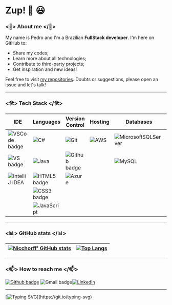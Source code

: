 # Zup! 👋 😃


### <🌹> About me </🌹>

My name is Pedro and I'm a Brazilian **FullStack developer**. I'm here on GitHub to:
- Share my codes;
- Learn more about all technologies;
- Contribute to third-party projects;
- Get inspiration and new ideas!

Feel free to visit [my repositories](https://github.com/Nicchorff?tab=repositories). Doubts or suggestions, please open an issue and let's talk!

---

### <🛠> Tech Stack </🛠>
| IDE | Languages | Version Control | Hosting | Databases| Frameworks |
| - | - | - | - | - | - |
| ![VSCode badge](https://img.shields.io/badge/Visual_Studio_Code-0078D4?style=for-the-badge&logo=visual%20studio%20code&logoColor=white) | ![C#](https://img.shields.io/badge/c%23-purple.svg?style=for-the-badge&logo=csharp&logoColor=white) | ![Git](https://img.shields.io/badge/git-%23F05033.svg?style=for-the-badge&logo=git&logoColor=white) | ![AWS](https://img.shields.io/badge/AWS-%23FF9900.svg?style=for-the-badge&logo=amazon-aws&logoColor=white) | ![MicrosoftSQLServer](https://img.shields.io/badge/Microsoft%20SQL%20Server-CC2927?style=for-the-badge&logo=microsoft%20sql%20server&logoColor=white) | ![.Net](https://img.shields.io/badge/.NET-5C2D91?style=for-the-badge&logo=.net&logoColor=white) |
| ![VS badge](https://img.shields.io/badge/Visual_Studio-000000?style=for-the-badge&logo=visual%20studio&logoColor=purple) | ![Java](https://img.shields.io/badge/java-%23ED8B00.svg?style=for-the-badge&logo=openjdk&logoColor=white) | ![Github badge](https://img.shields.io/badge/GitHub-black?style=for-the-badge&logo=github&logoColor=white) |  | ![MySQL](https://img.shields.io/badge/mysql-4479A1.svg?style=for-the-badge&logo=mysql&logoColor=white) | ![Bootstrap](https://img.shields.io/badge/bootstrap-%238511FA.svg?style=for-the-badge&logo=bootstrap&logoColor=white) |
|![IntelliJ IDEA](https://img.shields.io/badge/IntelliJIDEA-000000.svg?style=for-the-badge&logo=intellij-idea&logoColor=white) | ![HTML5 badge](https://img.shields.io/badge/HTML5-E34F26?style=for-the-badge&logo=html5&logoColor=white) | 	![Azure](https://img.shields.io/badge/azure-%230072C6.svg?style=for-the-badge&logo=microsoftazure&logoColor=white) |  | | ![Vue.js](https://img.shields.io/badge/vuejs-%2335495e.svg?style=for-the-badge&logo=vuedotjs&logoColor=%234FC08D) |
|  | ![CSS3 badge](https://img.shields.io/badge/CSS3-1572B6?style=for-the-badge&logo=css3&logoColor=white) | ||||||
|  | ![JavaScript](https://img.shields.io/badge/javascript-%23323330.svg?style=for-the-badge&logo=javascript&logoColor=%23F7DF1E) | ||||||

---

### <📊> GitHub stats </📊>


[![Nicchorff' GitHub stats](https://github-readme-stats.vercel.app/api?username=Nicchorff&show_icons=true&theme=dark&text_color=fff&border_color=79ff97&hide_title=true)](https://github.com/Nicchorff) | [![Top Langs](https://github-readme-stats.vercel.app/api/top-langs/?username=nicchorff&theme=dark&text_color=fff&border_color=79ff97&layout=compact)](https://github.com/nicchorff) 
| ----------- | ------------ |

---

### <📫> How to reach me </📫>

[![Github badge](https://img.shields.io/badge/nicchorff-100000?style=for-the-badge&logo=github&logoColor=white)](https://github.com/nicchorff) ![Gmail badge](https://img.shields.io/badge/pedrokhenrique2003@gmail.com-c5221f?style=for-the-badge&logo=gmail&logoColor=white)[![LinkedIn](https://img.shields.io/badge/linkedin-%230077B5.svg?style=for-the-badge&logo=linkedin&logoColor=white)](https://www.linkedin.com/in/pedro-henrique-nicchio-kerkoff-10a74221a/)

---

[![Typing SVG](https://readme-typing-svg.herokuapp.com?font=Ubuntu&color=%230EAA20&vCenter=true&lines=Thanks+for+visiting!+You're+welcome!)](https://git.io/typing-svg)
